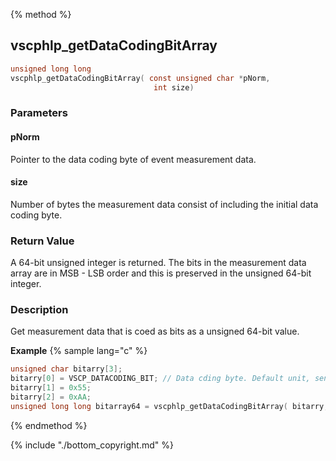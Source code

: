 
{% method %}
## vscphlp_getDataCodingBitArray

```c
unsigned long long 
vscphlp_getDataCodingBitArray( const unsigned char *pNorm,
                                int size)
```

### Parameters

#### pNorm
Pointer to the data coding byte of event measurement data.

#### size
Number of bytes the measurement data consist of including the initial data coding byte.


### Return Value
A 64-bit unsigned integer is returned. The bits in the measurement data array are in MSB - LSB order and this is preserved in the unsigned 64-bit integer. 

### Description
Get measurement data that is coed as bits as a unsigned 64-bit value. 

**Example** {% sample lang="c" %}

```c
unsigned char bitarry[3];
bitarry[0] = VSCP_DATACODING_BIT; // Data cding byte. Default unit, sensoridx=0
bitarry[1] = 0x55;
bitarry[2] = 0xAA;
unsigned long long bitarray64 = vscphlp_getDataCodingBitArray( bitarry, sizeof( bitarry ) )
```

{% endmethod %}

{% include "./bottom_copyright.md" %}